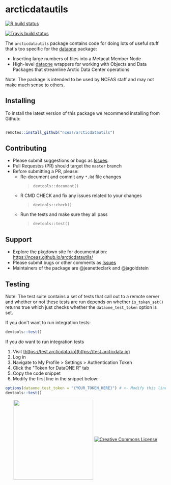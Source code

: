 # arcticdatautils
[![R build status](https://github.com/NCEAS/arcticdatautils/workflows/R-CMD-check/badge.svg)](https://github.com/NCEAS/arcticdatautils/actions)

[![Travis build status](https://travis-ci.org/NCEAS/arcticdatautils.svg?branch=master)](https://travis-ci.org/NCEAS/arcticdatautils)

The `arcticdatautils` package contains code for doing lots of useful stuff that's too specific for the [dataone](https://github.com/DataONEorg/rdataone) package:

- Inserting large numbers of files into a Metacat Member Node
- High-level [dataone](https://github.com/DataONEorg/rdataone) wrappers for working with Objects and Data Packages that streamline Arctic Data Center operations

Note: The package is intended to be used by NCEAS staff and may not make much sense to others.

## Installing

To install the latest version of this package we recommend installing from Github:

```r

remotes::install_github("nceas/arcticdatautils")

```

## Contributing

- Please submit suggestions or bugs as [Issues](https://github.com/NCEAS/arcticdatautils/issues).
- Pull Requestss (PR) should target the `master` branch
- Before submitting a PR, please:
  - Re-document and commit any `*.Rd` file changes
    > `devtools::document()`
  - R CMD CHECK and fix any issues related to your changes
    > `devtools::check()`
  - Run the tests and make sure they all pass
    > `devtools::test()`

## Support

- Explore the pkgdown site for documentation: https://nceas.github.io/arcticdatautils/
- Please submit bugs or other comments as [Issues](https://github.com/NCEAS/arcticdatautils/issues)
- Maintainers of the package are @jeanetteclark and @jagoldstein

## Testing

Note: The test suite contains a set of tests that call out to a remote server and whether or not these tests are run depends on whether `is_token_set()` returns true which just checks whether the `dataone_test_token` option is set.

If you don't want to run integration tests:

```r
devtools::test()
```

If you *do* want to run integration tests

1. Visit [https://test.arcticdata.io](https://test.arcticdata.io)
2. Log in
3. Navigate to My Profile > Settings > Authentication Token
4. Click the "Token for DataONE R" tab
5. Copy the code snippet
6. Modify the first line in the snippet below:

```r
options(dataone_test_token = "{YOUR_TOKEN_HERE}") # <- Modify this line
devtools::test()
```

<div>
<p align="center"> <a href="https://www.nceas.ucsb.edu/"> <img  src="https://www.nceas.ucsb.edu/files/logos/NCEAS/NCEAS-full%20logo-4C.jpg" width="250px" align="center" /></a> <a rel="license" href="http://creativecommons.org/licenses/by-sa/4.0/"><img alt="Creative Commons License" style="border-width:0" src="https://i.creativecommons.org/l/by-sa/4.0/88x31.png"  /> </p>
</div>
